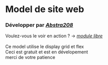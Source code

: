 # Model de site web
### Développer par *[Abstra208](https://github.com/Abstra208)*
Voulez-vous le voir en action ? -> *[module libre](https://modulelibre.netlify.app)*
<br><br>
Ce model utilise le display grid et flex
<br>
Ceci est gratuit et est en dévelopement <br>
merci de votre patience
